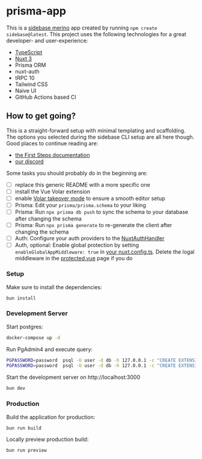 # prisma-app

This is a [sidebase merino](https://sidebase.io/) app created by running `npm create sidebase@latest`. This project uses the following technologies for a great developer- and user-experience:

-   [TypeScript](https://www.typescriptlang.org/)
-   [Nuxt 3](https://nuxt.com)
-   Prisma ORM
-   nuxt-auth
-   tRPC 10
-   Tailwind CSS
-   Naive UI
-   GitHub Actions based CI

## How to get going?

This is a straight-forward setup with minimal templating and scaffolding. The options you selected during the sidebase CLI setup are all here though. Good places to continue reading are:

-   [the First Steps documentation](https://sidebase.io/sidebase/usage)
-   [our discord](https://discord.gg/auc8eCeGzx)

Some tasks you should probably do in the beginning are:

-   [ ] replace this generic README with a more specific one
-   [ ] install the Vue Volar extension
-   [ ] enable [Volar takeover mode](https://nuxt.com/docs/getting-started/installation#prerequisites) to ensure a smooth editor setup
-   [ ] Prisma: Edit your `prisma/prisma.schema` to your liking
-   [ ] Prisma: Run `npx prisma db push` to sync the schema to your database after changing the schema
-   [ ] Prisma: Run `npx prisma generate` to re-generate the client after changing the schema
-   [ ] Auth: Configure your auth providers to the [NuxtAuthHandler](./server/api/auth/[...].ts)
-   [ ] Auth, optional: Enable global protection by setting `enableGlobalAppMiddleware: true` in [your nuxt.config.ts](./nuxt.config.ts). Delete the logal middleware in the [protected.vue](./pages/protected.vue) page if you do

### Setup

Make sure to install the dependencies:

```bash
bun install
```

### Development Server

Start postgres:

```bash
docker-compose up -d
```

Run PgAdmin4 and execute query:

```bash
PGPASSWORD=password  psql -U user -d db -h 127.0.0.1 -c "CREATE EXTENSION cube;"
PGPASSWORD=password  psql -U user -d db -h 127.0.0.1 -c "CREATE EXTENSION earthdistance;"
```

Start the development server on http://localhost:3000

```bash
bun dev
```

### Production

Build the application for production:

```bash
bun run build
```

Locally preview production build:

```bash
bun run preview
```
